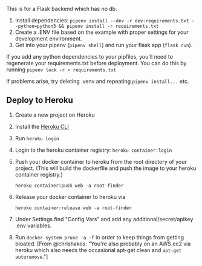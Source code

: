 This is for a Flask backend which has no db.

1. Install dependencies:
```pipenv install --dev -r dev-requirements.txt --python=python3 && pipenv install -r requirements.txt```
1. Create a .ENV file based on the example with proper settings for your
   development environment.
1. Get into your pipenv (```pipenv shell```) and run your flask app (```flask run```).

If you add any python dependencies to your pipfiles, you'll need to regenerate your requirements.txt before deployment.
   You can do this by running ```pipenv lock -r > requirements.txt```

If problems arise, try deleting .venv and repeating ```pipenv install...``` etc.

## Deploy to Heroku

1. Create a new project on Heroku
1. Install the [Heroku CLI](https://devcenter.heroku.com/articles/heroku-command-line)
1. Run ```heroku login```
1. Login to the heroku container registry: ```heroku container:login```
1. Push your docker container to heroku from the root directory of your project.
   (This will build the dockerfile and push the image to your heroku container registry.)

   ```heroku container:push web -a root-finder```
1. Release your docker container to heroku via

   ```heroku container:release web -a root-finder```
1. Under Settings find "Config Vars" and add any additional/secret/apikey .env variables.
1. Run
```docker system prune -a -f```
in order to keep things from getting bloated.
[From @chrishakos:
"You're also probably on an AWS ec2 via heroku which also needs the occasional apt-get clean and ```apt-get autoremove```."]
